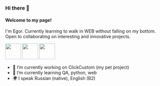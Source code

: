 ### Hi there 👋
#### Welcome to my page!
I'm Egor.
Currently learning to walk in WEB without falling on my bottom.
Open to collaborating on interesting and innovative projects.


<div top="500px">
<img src="https://phonoteka.org/uploads/posts/2022-09/1663789307_3-phonoteka-org-p-znachok-telegramma-bez-fona-krasivo-4.png" width="50px" height="50px">
<img src="https://phonoteka.org/uploads/posts/2022-09/1663789307_3-phonoteka-org-p-znachok-telegramma-bez-fona-krasivo-4.png" width="50px" height="50px">
<img src="https://phonoteka.org/uploads/posts/2022-09/1663789307_3-phonoteka-org-p-znachok-telegramma-bez-fona-krasivo-4.png" width="50px" height="50px">
</div>

- 🔭 I’m currently working on ClickCustom (my pet project)
- 🌱 I’m currently learning QA, python, web
- 🌍 I speak Russian (native), English (B2)

